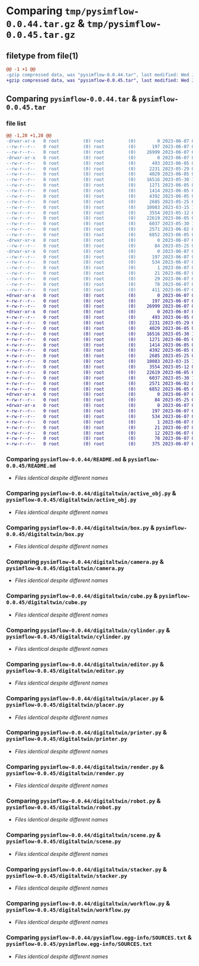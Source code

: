 # Comparing `tmp/pysimflow-0.0.44.tar.gz` & `tmp/pysimflow-0.0.45.tar.gz`

## filetype from file(1)

```diff
@@ -1 +1 @@
-gzip compressed data, was "pysimflow-0.0.44.tar", last modified: Wed Jun  7 03:10:29 2023, max compression
+gzip compressed data, was "pysimflow-0.0.45.tar", last modified: Wed Jun  7 03:16:07 2023, max compression
```

## Comparing `pysimflow-0.0.44.tar` & `pysimflow-0.0.45.tar`

### file list

```diff
@@ -1,28 +1,28 @@
-drwxr-xr-x   0 root         (0) root         (0)        0 2023-06-07 03:10:29.353635 pysimflow-0.0.44/
--rw-r--r--   0 root         (0) root         (0)      197 2023-06-07 03:10:29.353635 pysimflow-0.0.44/PKG-INFO
--rw-r--r--   0 root         (0) root         (0)    26999 2023-06-07 02:03:31.000000 pysimflow-0.0.44/README.md
-drwxr-xr-x   0 root         (0) root         (0)        0 2023-06-07 03:10:29.352635 pysimflow-0.0.44/digitaltwin/
--rw-r--r--   0 root         (0) root         (0)      493 2023-06-05 06:58:11.000000 pysimflow-0.0.44/digitaltwin/__init__.py
--rw-r--r--   0 root         (0) root         (0)     2231 2023-05-29 08:58:34.000000 pysimflow-0.0.44/digitaltwin/active_obj.py
--rw-r--r--   0 root         (0) root         (0)     4029 2023-06-05 08:48:15.000000 pysimflow-0.0.44/digitaltwin/box.py
--rw-r--r--   0 root         (0) root         (0)    16516 2023-05-30 11:24:25.000000 pysimflow-0.0.44/digitaltwin/camera.py
--rw-r--r--   0 root         (0) root         (0)     1271 2023-06-05 06:50:25.000000 pysimflow-0.0.44/digitaltwin/cube.py
--rw-r--r--   0 root         (0) root         (0)     1414 2023-06-05 06:56:29.000000 pysimflow-0.0.44/digitaltwin/cylinder.py
--rw-r--r--   0 root         (0) root         (0)     4392 2023-06-05 09:24:58.000000 pysimflow-0.0.44/digitaltwin/editor.py
--rw-r--r--   0 root         (0) root         (0)     2685 2023-05-25 09:07:12.000000 pysimflow-0.0.44/digitaltwin/placer.py
--rw-r--r--   0 root         (0) root         (0)    10083 2023-03-15 13:18:59.000000 pysimflow-0.0.44/digitaltwin/printer.py
--rw-r--r--   0 root         (0) root         (0)     3554 2023-05-12 09:18:14.000000 pysimflow-0.0.44/digitaltwin/render.py
--rw-r--r--   0 root         (0) root         (0)    22619 2023-06-05 09:46:39.000000 pysimflow-0.0.44/digitaltwin/robot.py
--rw-r--r--   0 root         (0) root         (0)     6037 2023-05-30 11:28:51.000000 pysimflow-0.0.44/digitaltwin/scene.py
--rw-r--r--   0 root         (0) root         (0)     2571 2023-06-02 01:48:36.000000 pysimflow-0.0.44/digitaltwin/stacker.py
--rw-r--r--   0 root         (0) root         (0)     6852 2023-06-05 04:04:34.000000 pysimflow-0.0.44/digitaltwin/workflow.py
-drwxr-xr-x   0 root         (0) root         (0)        0 2023-06-07 03:10:29.352635 pysimflow-0.0.44/digitaltwin_data/
--rw-r--r--   0 root         (0) root         (0)       84 2023-05-25 02:54:55.000000 pysimflow-0.0.44/digitaltwin_data/__init__.py
-drwxr-xr-x   0 root         (0) root         (0)        0 2023-06-07 03:10:29.353635 pysimflow-0.0.44/pysimflow.egg-info/
--rw-r--r--   0 root         (0) root         (0)      197 2023-06-07 03:10:29.000000 pysimflow-0.0.44/pysimflow.egg-info/PKG-INFO
--rw-r--r--   0 root         (0) root         (0)      534 2023-06-07 03:10:29.000000 pysimflow-0.0.44/pysimflow.egg-info/SOURCES.txt
--rw-r--r--   0 root         (0) root         (0)        1 2023-06-07 03:10:29.000000 pysimflow-0.0.44/pysimflow.egg-info/dependency_links.txt
--rw-r--r--   0 root         (0) root         (0)       21 2023-06-07 03:10:29.000000 pysimflow-0.0.44/pysimflow.egg-info/requires.txt
--rw-r--r--   0 root         (0) root         (0)       29 2023-06-07 03:10:29.000000 pysimflow-0.0.44/pysimflow.egg-info/top_level.txt
--rw-r--r--   0 root         (0) root         (0)       78 2023-06-07 03:10:29.353635 pysimflow-0.0.44/setup.cfg
--rw-r--r--   0 root         (0) root         (0)      411 2023-06-07 03:10:28.000000 pysimflow-0.0.44/setup.py
+drwxr-xr-x   0 root         (0) root         (0)        0 2023-06-07 03:16:07.668366 pysimflow-0.0.45/
+-rw-r--r--   0 root         (0) root         (0)      197 2023-06-07 03:16:07.668366 pysimflow-0.0.45/PKG-INFO
+-rw-r--r--   0 root         (0) root         (0)    26999 2023-06-07 02:03:31.000000 pysimflow-0.0.45/README.md
+drwxr-xr-x   0 root         (0) root         (0)        0 2023-06-07 03:16:07.667366 pysimflow-0.0.45/digitaltwin/
+-rw-r--r--   0 root         (0) root         (0)      493 2023-06-05 06:58:11.000000 pysimflow-0.0.45/digitaltwin/__init__.py
+-rw-r--r--   0 root         (0) root         (0)     2231 2023-05-29 08:58:34.000000 pysimflow-0.0.45/digitaltwin/active_obj.py
+-rw-r--r--   0 root         (0) root         (0)     4029 2023-06-05 08:48:15.000000 pysimflow-0.0.45/digitaltwin/box.py
+-rw-r--r--   0 root         (0) root         (0)    16516 2023-05-30 11:24:25.000000 pysimflow-0.0.45/digitaltwin/camera.py
+-rw-r--r--   0 root         (0) root         (0)     1271 2023-06-05 06:50:25.000000 pysimflow-0.0.45/digitaltwin/cube.py
+-rw-r--r--   0 root         (0) root         (0)     1414 2023-06-05 06:56:29.000000 pysimflow-0.0.45/digitaltwin/cylinder.py
+-rw-r--r--   0 root         (0) root         (0)     4392 2023-06-05 09:24:58.000000 pysimflow-0.0.45/digitaltwin/editor.py
+-rw-r--r--   0 root         (0) root         (0)     2685 2023-05-25 09:07:12.000000 pysimflow-0.0.45/digitaltwin/placer.py
+-rw-r--r--   0 root         (0) root         (0)    10083 2023-03-15 13:18:59.000000 pysimflow-0.0.45/digitaltwin/printer.py
+-rw-r--r--   0 root         (0) root         (0)     3554 2023-05-12 09:18:14.000000 pysimflow-0.0.45/digitaltwin/render.py
+-rw-r--r--   0 root         (0) root         (0)    22619 2023-06-05 09:46:39.000000 pysimflow-0.0.45/digitaltwin/robot.py
+-rw-r--r--   0 root         (0) root         (0)     6037 2023-05-30 11:28:51.000000 pysimflow-0.0.45/digitaltwin/scene.py
+-rw-r--r--   0 root         (0) root         (0)     2571 2023-06-02 01:48:36.000000 pysimflow-0.0.45/digitaltwin/stacker.py
+-rw-r--r--   0 root         (0) root         (0)     6852 2023-06-05 04:04:34.000000 pysimflow-0.0.45/digitaltwin/workflow.py
+drwxr-xr-x   0 root         (0) root         (0)        0 2023-06-07 03:16:07.667366 pysimflow-0.0.45/digitaltwin_data/
+-rw-r--r--   0 root         (0) root         (0)       84 2023-05-25 02:54:55.000000 pysimflow-0.0.45/digitaltwin_data/__init__.py
+drwxr-xr-x   0 root         (0) root         (0)        0 2023-06-07 03:16:07.668366 pysimflow-0.0.45/pysimflow.egg-info/
+-rw-r--r--   0 root         (0) root         (0)      197 2023-06-07 03:16:07.000000 pysimflow-0.0.45/pysimflow.egg-info/PKG-INFO
+-rw-r--r--   0 root         (0) root         (0)      534 2023-06-07 03:16:07.000000 pysimflow-0.0.45/pysimflow.egg-info/SOURCES.txt
+-rw-r--r--   0 root         (0) root         (0)        1 2023-06-07 03:16:07.000000 pysimflow-0.0.45/pysimflow.egg-info/dependency_links.txt
+-rw-r--r--   0 root         (0) root         (0)       21 2023-06-07 03:16:07.000000 pysimflow-0.0.45/pysimflow.egg-info/requires.txt
+-rw-r--r--   0 root         (0) root         (0)       12 2023-06-07 03:16:07.000000 pysimflow-0.0.45/pysimflow.egg-info/top_level.txt
+-rw-r--r--   0 root         (0) root         (0)       78 2023-06-07 03:16:07.668366 pysimflow-0.0.45/setup.cfg
+-rw-r--r--   0 root         (0) root         (0)      375 2023-06-07 03:16:05.000000 pysimflow-0.0.45/setup.py
```

### Comparing `pysimflow-0.0.44/README.md` & `pysimflow-0.0.45/README.md`

 * *Files identical despite different names*

### Comparing `pysimflow-0.0.44/digitaltwin/active_obj.py` & `pysimflow-0.0.45/digitaltwin/active_obj.py`

 * *Files identical despite different names*

### Comparing `pysimflow-0.0.44/digitaltwin/box.py` & `pysimflow-0.0.45/digitaltwin/box.py`

 * *Files identical despite different names*

### Comparing `pysimflow-0.0.44/digitaltwin/camera.py` & `pysimflow-0.0.45/digitaltwin/camera.py`

 * *Files identical despite different names*

### Comparing `pysimflow-0.0.44/digitaltwin/cube.py` & `pysimflow-0.0.45/digitaltwin/cube.py`

 * *Files identical despite different names*

### Comparing `pysimflow-0.0.44/digitaltwin/cylinder.py` & `pysimflow-0.0.45/digitaltwin/cylinder.py`

 * *Files identical despite different names*

### Comparing `pysimflow-0.0.44/digitaltwin/editor.py` & `pysimflow-0.0.45/digitaltwin/editor.py`

 * *Files identical despite different names*

### Comparing `pysimflow-0.0.44/digitaltwin/placer.py` & `pysimflow-0.0.45/digitaltwin/placer.py`

 * *Files identical despite different names*

### Comparing `pysimflow-0.0.44/digitaltwin/printer.py` & `pysimflow-0.0.45/digitaltwin/printer.py`

 * *Files identical despite different names*

### Comparing `pysimflow-0.0.44/digitaltwin/render.py` & `pysimflow-0.0.45/digitaltwin/render.py`

 * *Files identical despite different names*

### Comparing `pysimflow-0.0.44/digitaltwin/robot.py` & `pysimflow-0.0.45/digitaltwin/robot.py`

 * *Files identical despite different names*

### Comparing `pysimflow-0.0.44/digitaltwin/scene.py` & `pysimflow-0.0.45/digitaltwin/scene.py`

 * *Files identical despite different names*

### Comparing `pysimflow-0.0.44/digitaltwin/stacker.py` & `pysimflow-0.0.45/digitaltwin/stacker.py`

 * *Files identical despite different names*

### Comparing `pysimflow-0.0.44/digitaltwin/workflow.py` & `pysimflow-0.0.45/digitaltwin/workflow.py`

 * *Files identical despite different names*

### Comparing `pysimflow-0.0.44/pysimflow.egg-info/SOURCES.txt` & `pysimflow-0.0.45/pysimflow.egg-info/SOURCES.txt`

 * *Files identical despite different names*

